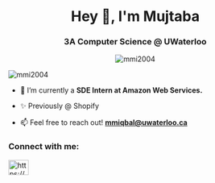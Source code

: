 <h1 align="center">Hey 👋, I'm Mujtaba</h1>
<h3 align="center">3A Computer Science @ UWaterloo</h3>

<p align="center"> <img src="https://media2.giphy.com/media/v1.Y2lkPTc5MGI3NjExY2Q0bWJlZnEybHR2eGdzd2QyMDhjdDAzZXgycjg4Z28yb2w2YXdvdiZlcD12MV9pbnRlcm5hbF9naWZfYnlfaWQmY3Q9Zw/QXwtfadqo7wbfmT46H/giphy.gif" alt="mmi2004" /> </p>

<p align="left"> <img src="https://komarev.com/ghpvc/?username=mmi2004&label=Profile%20views&color=0e75b6&style=flat" alt="mmi2004" /> </p>

- 🌱 I’m currently a **SDE Intern at Amazon Web Services.**

- ✨ Previously @ Shopify

- 📫 Feel free to reach out! **mmiqbal@uwaterloo.ca**

<h3 align="left">Connect with me:</h3>
<p align="left">
<a href="https://linkedin.com/in/https://www.linkedin.com/in/muhammad-mujtaba-iqbal-937566236/" target="blank"><img align="center" src="https://raw.githubusercontent.com/rahuldkjain/github-profile-readme-generator/master/src/images/icons/Social/linked-in-alt.svg" alt="https://www.linkedin.com/in/muhammad-mujtaba-iqbal-937566236/" height="30" width="40" /></a>
</p>
